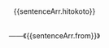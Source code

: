 
  <div class="sentenceBox">
  <div> {{sentenceArr.hitokoto}}</div>
 <div class="author"> ——《{{sentenceArr.from}}》</div>
  </div>

<script>
import { ref,onMounted,reactive } from 'vue'
import axios from 'axios'
export default {
  setup() {
    let sentenceArr = ref([]);
        onMounted(()=>{
          axios.get('https://v1.hitokoto.cn/?c=k').then(res=>{
            console.log(res.data.hitokoto);
            sentenceArr.value=res.data;
          });
        });
      return {
       sentenceArr
      }
 }
}
</script>
<style lang="scss" scoped>
.sentenceBox{
  margin-top: 90px;
  text-align: center;
    .author{
    margin-top: 30px;
    }
}
</style>
    
